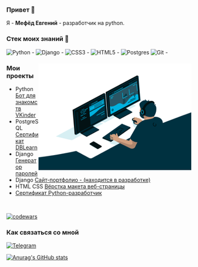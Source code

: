 ### Привет 👋

Я - <b>Мефёд Евгений</b> - разработчик на python.

### Стек моих знаний 🌱
![Python - ](https://img.shields.io/badge/python-3670A0?style=for-the-badge&logo=python&logoColor=ffdd54)
![Django - ](https://img.shields.io/badge/django-%23092E20.svg?style=for-the-badge&logo=django&logoColor=white)
![CSS3 - ](https://img.shields.io/badge/css3-%231572B6.svg?style=for-the-badge&logo=css3&logoColor=white)
![HTML5 - ](https://img.shields.io/badge/html5-%23E34F26.svg?style=for-the-badge&logo=html5&logoColor=white)
![Postgres](https://img.shields.io/badge/postgres-%23316192.svg?style=for-the-badge&logo=postgresql&logoColor=white)
![Git - ](https://img.shields.io/badge/git-%23F05033.svg?style=for-the-badge&logo=git&logoColor=white)
<div style="margin: 20px"><img align="right" alt="GIF" src="https://github.com/heavenyoung1/heavenyoung1/blob/main/code.gif" width="400" height="280"  /></div>

### Мои проекты
- Python [Бот для знакомств VKinder](https://github.com/heavenyoung1/VKinder_bot_VK)
- PostgreSQL [Сертификат DBLearn](https://learndb.ru/profile/certificate)
- Django [Генератор паролей](https://github.com/heavenyoung1/django_password_generator)
- Django [Сайт-портфолио - (находится в разработке)](https://github.com/heavenyoung1/personal_portfolio_project)
- HTML CSS [Вёрстка макета веб-страницы](https://github.com/heavenyoung1/WebSite)
- [Сертификат Python-разработчик](https://github.com/heavenyoung1/heavenyoung1/blob/main/certificate.pdf)
<br/>  

[![codewars](https://www.codewars.com/users/heavenyoung1/badges/large?theme=light)](https://www.codewars.com/users/heavenyoung1)

### Как связаться со мной

[![Telegram](https://img.shields.io/badge/Telegram-2CA5E0?style=for-the-badge&logo=telegram&logoColor=white)](https://t.me/heavenyoung)
<!--<img src="https://github.com/heavenyoung1/heavenyoung1/blob/main/certificate_png.png" width="800" height="400" />-->
[![Anurag's GitHub stats](https://github-readme-stats.vercel.app/api?username=heavenyoung1)](https://github.com/heavenyoung1/github-readme-stats)
<!--
**heavenyoung1/heavenyoung1** is a ✨ _special_ ✨ repository because its `README.md` (this file) appears on your GitHub profile.

Here are some ideas to get you started:

- 🔭 I’m currently working on ...
- 🌱 I’m currently learning ...
- 👯 I’m looking to collaborate on ...
- 🤔 I’m looking for help with ...
- 💬 Ask me about ...
- 📫 How to reach me: ...
- 😄 Pronouns: ...
- ⚡ Fun fact: ...
-->

